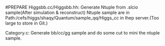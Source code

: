 #PREPARE
Higgsbb.cc/Higgsbb.hh: Generate Ntuple from .slcio sample(After simulation & reconstruct)
    Ntuple sample are in Path:/cefs/higgs/shaqy/Quantum/sample_qq/Higgs_cc in Ihep server.(Too large to store in Git.)

Category.c: Generate bb/cc/gg sample and do some cut to mini the ntuple sample.
